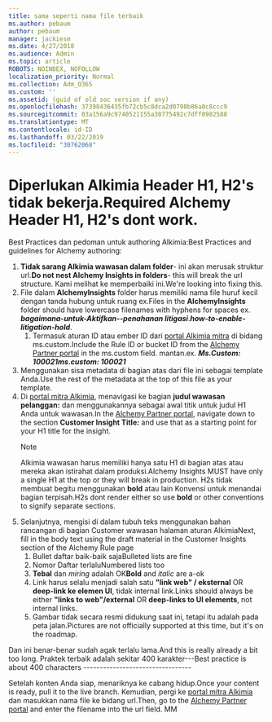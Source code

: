 ```yaml
---
title: sama seperti nama file terbaik
ms.author: pebaum
author: pebaum
manager: jackiesm
ms.date: 4/27/2018
ms.audience: Admin
ms.topic: article
ROBOTS: NOINDEX, NOFOLLOW
localization_priority: Normal
ms.collection: Adm_O365
ms.custom: ''
ms.assetid: (guid of old soc version if any)
ms.openlocfilehash: 37398436435fb72cb5c8dca2d0798b86a0c8ccc9
ms.sourcegitcommit: 03a156a9c9740521155a30775492c7dff0982588
ms.translationtype: MT
ms.contentlocale: id-ID
ms.lasthandoff: 03/22/2019
ms.locfileid: "30762068"
---
```

# <a name="required-alchemy-header-h1-h2s-dont-work"></a><span data-ttu-id="5a06d-102">Diperlukan Alkimia Header H1, H2's tidak bekerja.</span><span class="sxs-lookup"><span data-stu-id="5a06d-102">Required Alchemy Header H1, H2's dont work.</span></span>
<span data-ttu-id="5a06d-103">Best Practices dan pedoman untuk authoring Alkimia:</span><span class="sxs-lookup"><span data-stu-id="5a06d-103">Best Practices and guidelines for Alchemy authoring:</span></span>

1. <span data-ttu-id="5a06d-104">**Tidak sarang Alkimia wawasan dalam folder**- ini akan merusak struktur url.</span><span class="sxs-lookup"><span data-stu-id="5a06d-104">**Do not nest Alchemy Insights in folders**- this will break the url structure.</span></span> <span data-ttu-id="5a06d-105">Kami melihat ke memperbaiki ini.</span><span class="sxs-lookup"><span data-stu-id="5a06d-105">We're looking into fixing this.</span></span>
1. <span data-ttu-id="5a06d-106">File dalam **AlchemyInsights** folder harus memiliki nama file huruf kecil dengan tanda hubung untuk ruang ex.</span><span class="sxs-lookup"><span data-stu-id="5a06d-106">Files in the **AlchemyInsights** folder should have lowercase filenames with hyphens for spaces ex.</span></span> <span data-ttu-id="5a06d-107">***bagaimana-untuk-Aktifkan--penahanan litigasi***.</span><span class="sxs-lookup"><span data-stu-id="5a06d-107">***how-to-enable-litigation-hold***.</span></span>
    1. <span data-ttu-id="5a06d-108">Termasuk aturan ID atau ember ID dari [portal Alkimia mitra](https://alchemyportal.azurewebsites.net) di bidang ms.custom.</span><span class="sxs-lookup"><span data-stu-id="5a06d-108">Include the Rule ID or bucket ID from the [Alchemy Partner portal](https://alchemyportal.azurewebsites.net) in the ms.custom field.</span></span> <span data-ttu-id="5a06d-109">mantan.</span><span class="sxs-lookup"><span data-stu-id="5a06d-109">ex.</span></span> <span data-ttu-id="5a06d-110">***Ms.Custom: 100021***</span><span class="sxs-lookup"><span data-stu-id="5a06d-110">***ms.custom: 100021***</span></span>
1. <span data-ttu-id="5a06d-111">Menggunakan sisa metadata di bagian atas dari file ini sebagai template Anda.</span><span class="sxs-lookup"><span data-stu-id="5a06d-111">Use the rest of the metadata at the top of this file as your template.</span></span>
1. <span data-ttu-id="5a06d-112">Di [portal mitra Alkimia](https://alchemyportal.azurewebsites.net), menavigasi ke bagian **judul wawasan pelanggan:** dan menggunakannya sebagai awal titik untuk judul H1 Anda untuk wawasan.</span><span class="sxs-lookup"><span data-stu-id="5a06d-112">In the [Alchemy Partner portal](https://alchemyportal.azurewebsites.net), navigate down to the section **Customer Insight Title:** and use that as a starting point for your H1 title for the insight.</span></span> 
    > [!NOTE]
    > <span data-ttu-id="5a06d-113">Alkimia wawasan harus memiliki hanya satu H1 di bagian atas atau mereka akan istirahat dalam produksi.</span><span class="sxs-lookup"><span data-stu-id="5a06d-113">Alchemy Insights MUST have only a single H1 at the top or they will break in production.</span></span> <span data-ttu-id="5a06d-114">H2s tidak membuat begitu menggunakan **bold** atau lain Konvensi untuk menandai bagian terpisah.</span><span class="sxs-lookup"><span data-stu-id="5a06d-114">H2s dont render either so use **bold** or other conventions to signify separate sections.</span></span>
1. <span data-ttu-id="5a06d-115">Selanjutnya, mengisi di dalam tubuh teks menggunakan bahan rancangan di bagian Customer wawasan halaman aturan Alkimia</span><span class="sxs-lookup"><span data-stu-id="5a06d-115">Next, fill in the body text using the draft material in the Customer Insights section of the Alchemy Rule page</span></span>
    1. <span data-ttu-id="5a06d-116">Bullet daftar baik-baik saja</span><span class="sxs-lookup"><span data-stu-id="5a06d-116">Bulleted lists are fine</span></span>
    1. <span data-ttu-id="5a06d-117">Nomor Daftar terlalu</span><span class="sxs-lookup"><span data-stu-id="5a06d-117">Numbered lists too</span></span>
    1. <span data-ttu-id="5a06d-118">**Tebal** dan *miring* adalah OK</span><span class="sxs-lookup"><span data-stu-id="5a06d-118">**Bold** and *italic* are a-ok</span></span>
    1. <span data-ttu-id="5a06d-119">Link harus selalu menjadi salah satu **"link web" / eksternal** OR **deep-link ke elemen UI**, tidak internal link.</span><span class="sxs-lookup"><span data-stu-id="5a06d-119">Links should always be either **"links to web"/external** OR **deep-links to UI elements**, not internal links.</span></span>
    1. <span data-ttu-id="5a06d-120">Gambar tidak secara resmi didukung saat ini, tetapi itu adalah pada peta jalan.</span><span class="sxs-lookup"><span data-stu-id="5a06d-120">Pictures are not officially supported at this time, but it's on the roadmap.</span></span>

<span data-ttu-id="5a06d-121">Dan ini benar-benar sudah agak terlalu lama.</span><span class="sxs-lookup"><span data-stu-id="5a06d-121">And this is really already a bit too long.</span></span> <span data-ttu-id="5a06d-122">Praktek terbaik adalah sekitar 400 karakter---</span><span class="sxs-lookup"><span data-stu-id="5a06d-122">Best practice is about 400 characters ---------------------------------</span></span>

<span data-ttu-id="5a06d-123">Setelah konten Anda siap, menariknya ke cabang hidup.</span><span class="sxs-lookup"><span data-stu-id="5a06d-123">Once your content is ready, pull it to the live branch.</span></span> <span data-ttu-id="5a06d-124">Kemudian, pergi ke [portal mitra Alkimia](https://alchemyportal.azurewebsites.net) dan masukkan nama file ke bidang url.</span><span class="sxs-lookup"><span data-stu-id="5a06d-124">Then, go to the [Alchemy Partner portal](https://alchemyportal.azurewebsites.net) and enter the filename into the url field.</span></span> <span data-ttu-id="5a06d-125">M</span><span class="sxs-lookup"><span data-stu-id="5a06d-125">M</span></span>